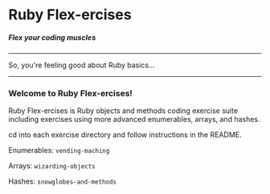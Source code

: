 # Ruby Flex-ercises
##### Flex your coding muscles

------

So, you're feeling good about Ruby basics...

-----

### Welcome to Ruby Flex-ercises!

Ruby Flex-ercises is Ruby objects and methods coding exercise suite including exercises using more advanced enumerables, arrays, and hashes.

cd into each exercise directory and follow instructions in the README.

Enumerables: `vending-maching`  

Arrays: `wizarding-objects`  

Hashes: `snowglobes-and-methods`
